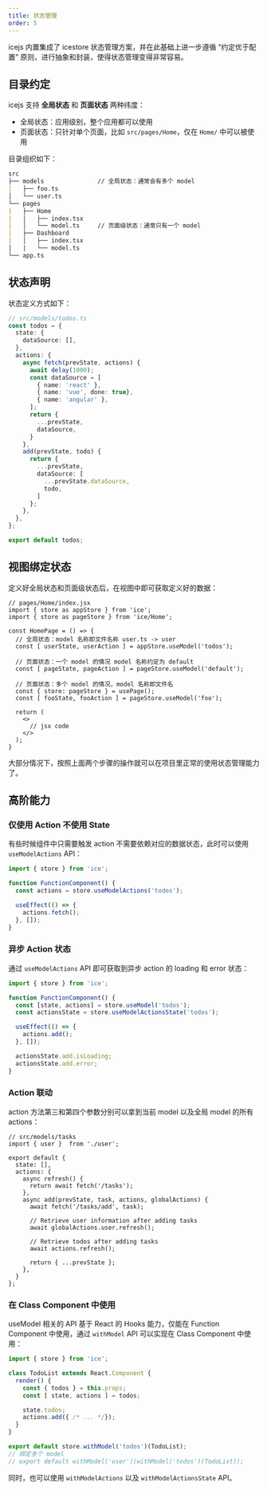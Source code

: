 ```yaml
---
title: 状态管理
order: 5
---
```


icejs 内置集成了 icestore 状态管理方案，并在此基础上进一步遵循 “约定优于配置” 原则，进行抽象和封装，使得状态管理变得非常容易。

## 目录约定

icejs 支持 **全局状态** 和 **页面状态** 两种纬度：

- 全局状态：应用级别，整个应用都可以使用
- 页面状态：只针对单个页面，比如 `src/pages/Home`，仅在 `Home/` 中可以被使用

目录组织如下：

```md
src
├── models               // 全局状态：通常会有多个 model
|   ├── foo.ts
│   └── user.ts
└── pages
|   ├── Home
|   │   ├── index.tsx
|   │   └── model.ts     // 页面级状态：通常只有一个 model
|   ├── Dashboard
|   │   ├── index.tsx
│   |   └── model.ts
└── app.ts
```

## 状态声明

状态定义方式如下：

```ts
// src/models/todos.ts
const todos = {
  state: {
    dataSource: [],
  },
  actions: {
    async fetch(prevState, actions) {
      await delay(1000);
      const dataSource = [
        { name: 'react' },
        { name: 'vue', done: true},
        { name: 'angular' },
      ];
      return {
        ...prevState,
        dataSource,
      }
    },
    add(prevState, todo) {
      return {
        ...prevState,
        dataSource: [
          ...prevState.dataSource,
          todo,
        ]
      };
    },
  },
};

export default todos;
```

## 视图绑定状态

定义好全局状态和页面级状态后，在视图中即可获取定义好的数据：

```tsx
// pages/Home/index.jsx
import { store as appStore } from 'ice';
import { store as pageStore } from 'ice/Home';

const HomePage = () => {
  // 全局状态：model 名称即文件名称 user.ts -> user
  const [ userState, userAction ] = appStore.useModel('todos');

  // 页面状态：一个 model 的情况 model 名称约定为 default
  const [ pageState, pageAction ] = pageStore.useModel('default');

  // 页面状态：多个 model 的情况，model 名称即文件名
  const { store: pageStore } = usePage();
  const [ fooState, fooAction ] = pageStore.useModel('foo');

  return (
    <>
      // jsx code
    </>
  );
}
```

大部分情况下，按照上面两个步骤的操作就可以在项目里正常的使用状态管理能力了。

## 高阶能力

### 仅使用 Action 不使用 State

有些时候组件中只需要触发 action 不需要依赖对应的数据状态，此时可以使用 `useModelActions` API：

```js
import { store } from 'ice';

function FunctionComponent() {
  const actions = store.useModelActions('todos');

  useEffect(() => {
    actions.fetch();
  }, []);
}
```

### 异步 Action 状态

通过 `useModelActions` API 即可获取到异步 action 的 loading 和 error 状态：

```js
import { store } from 'ice';

function FunctionComponent() {
  const [state, actions] = store.useModel('todos');
  const actionsState = store.useModelActionsState('todos');

  useEffect(() => {
    actions.add();
  }, []);

  actionsState.add.isLoading;
  actionsState.add.error;
}
```

### Action 联动

action 方法第三和第四个参数分别可以拿到当前 model 以及全局 model 的所有 actions：

```tsx
// src/models/tasks
import { user }  from './user';

export default {
  state: [],
  actions: {
    async refresh() {
      return await fetch('/tasks');
    },
    async add(prevState, task, actions, globalActions) {
      await fetch('/tasks/add', task);

      // Retrieve user information after adding tasks
      await globalActions.user.refresh();

      // Retrieve todos after adding tasks
      await actions.refresh();

      return { ...prevState };
    },
  }
};
```

### 在 Class Component 中使用

useModel 相关的 API 基于 React 的 Hooks 能力，仅能在 Function Component 中使用，通过 `withModel` API 可以实现在 Class Component 中使用：

```js
import { store } from 'ice';

class TodoList extends React.Component {
  render() {
    const { todos } = this.props;
    const [ state, actions ] = todos;

    state.todos;
    actions.add({ /* ... */});
  }
}

export default store.withModel('todos')(TodoList);
// 绑定多个 model
// export default withModel('user')(withModel('todos')(TodoList));
```

同时，也可以使用 `withModelActions` 以及 `withModelActionsState` API。
